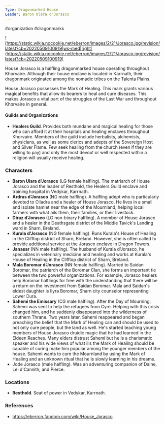 ```yaml
---
Type: Dragonmarked House
Leader: Baron Ulara d'Jorasco
---
```

 #organization #dragonmarks 

![https://static.wikia.nocookie.net/eberron/images/2/21/Jorasco.jpg/revision/latest?cb=20220509100919|ws-med|right](https://static.wikia.nocookie.net/eberron/images/2/21/Jorasco.jpg/revision/latest?cb=20220509100919)

House Jorasco is a halfling dragonmarked house operating throughout Khorvaire. Although their house enclave is located in Karrnath, their dragonmark originated among the nomadic tribes on the Talenta Plains.

House Jorasco possesses the Mark of Healing. This mark grants various magical benefits that allow its bearers to heal and cure diseases. This makes Jorasco a vital part of the struggles of the Last War and throughout Khorvaire in general.

#### Guilds and Organizations

* **Healers Guild**. Provides both mundane and magical healing for those who can afford it at their hospitals and healing enclaves throughout Khorvaire. Members of the guild include herbalists, alchemists, physicians, as well as some clerics and adepts of the Sovereign Host and Silver Flame. Few seek healing from the church (even if they are willing to pay) and only the most devout or well respected within a religion will usually receive healing.

### Characters

* **Baron Ulara d'Jorasco** (LG female halfling). The matriarch of House Jorasco and the leader of Resthold, the Healers Guild enclave and training hospital in Vedykar, Karrnath.
* **Ardras d'Jorasco** (NG male halfling). A halfling adept who is particularly devoted to Olladra and a healer of House Jorasco. He lives in a small and isolate hamlet near the edge of the Mournland, helping local farmers with what ails them, their families, or their livestock.
* **Diraz d'Jorasco** (LG non-binary halfling). A member of House Jorasco and a healer in the Deathsgate district of the Middle Tavick's Landing ward in Sharn, Breland.
* **Kurala d'Jorasco** (NG female halfling). Runs Kurala's House of Healing in the Clifftop district of Sharn, Breland. However, she is often called to provide additional service at the Jorasco enclave in Dragon Towers.
* **Janasar** (NN male halfling). The husband of Kurala d'Jorasco, he specializes in veterinary medicine and healing and works at Kurala's House of Healing in the Clifftop district of Sharn, Breland.
* **Mala Boromar d'Jorasco** (NN female halfling). Married to Saidan Boromar, the patriarch of the Boromar Clan, she forms an important tie between the two powerful organizations. For example, Jorasco healers help Boromar halflings for free with the understanding that there will be a return on the investment from Saidan Boromar. Mala and Saidan's eldest daughter is Ilyra Boromar, Sharn city counselor representing Lower Dura.
* **Sahemi the Emissary** (CG male halfling). After the Day of Mourning, Sahemi was sent to help the refugees from Cyre. Helping with this crisis changed him, and he suddenly disappeared into the wilderness of southern Thrane. Two years later, Sahemi reappeared and began preaching the belief that the Mark of Healing can and should be used to not only cure people, but the land as well. He's started teaching young members of House Jorasco druidic magic that he had learned in the Eldeen Reaches. Many elders distrust Sahemi but he is a charismatic speaker and his wide views of what ills the Mark of Healing should be capable of curing make him popular among the younger members of the house. Sahemi wants to cure the Mournland by using the Mark of Healing and an unknown ritual that he is slowly learning in his dreams.
* Jode Jorasco (male halfling). Was an adventuring companion of Daine, Lei d'Cannith, and Pierce.

### Locations

* **Resthold**. Seat of power in Vedykar, Karrnath.

### References

* https://eberron.fandom.com/wiki/House_Jorasco
